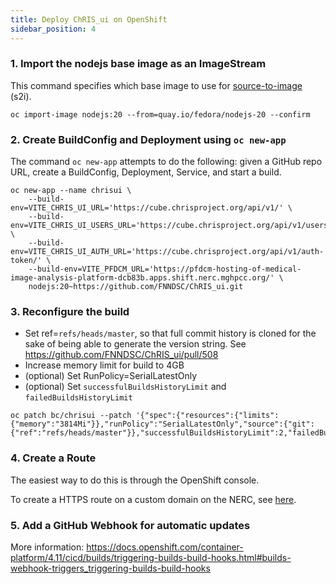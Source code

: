 ```yaml
---
title: Deploy ChRIS_ui on OpenShift
sidebar_position: 4
---
```


### 1. Import the nodejs base image as an ImageStream

This command specifies which base image to use for
[source-to-image](https://github.com/openshift/source-to-image) (s2i).

```shell
oc import-image nodejs:20 --from=quay.io/fedora/nodejs-20 --confirm
```

### 2. Create BuildConfig and Deployment using `oc new-app`

The command `oc new-app` attempts to do the following: given a GitHub repo URL,
create a BuildConfig, Deployment, Service, and start a build.

```shell
oc new-app --name chrisui \
    --build-env=VITE_CHRIS_UI_URL='https://cube.chrisproject.org/api/v1/' \
    --build-env=VITE_CHRIS_UI_USERS_URL='https://cube.chrisproject.org/api/v1/users/' \
    --build-env=VITE_CHRIS_UI_AUTH_URL='https://cube.chrisproject.org/api/v1/auth-token/' \
    --build-env=VITE_PFDCM_URL='https://pfdcm-hosting-of-medical-image-analysis-platform-dcb83b.apps.shift.nerc.mghpcc.org/' \
    nodejs:20~https://github.com/FNNDSC/ChRIS_ui.git
```


### 3. Reconfigure the build

- Set ref=`refs/heads/master`, so that full commit history is cloned for the sake of
  being able to generate the version string. See https://github.com/FNNDSC/ChRIS_ui/pull/508
- Increase memory limit for build to 4GB
- (optional) Set RunPolicy=SerialLatestOnly
- (optional) Set `successfulBuildsHistoryLimit` and `failedBuildsHistoryLimit`

```shell
oc patch bc/chrisui --patch '{"spec":{"resources":{"limits":{"memory":"3814Mi"}},"runPolicy":"SerialLatestOnly","source":{"git":{"ref":"refs/heads/master"}},"successfulBuildsHistoryLimit":2,"failedBuildsHistoryLimit":2}}'
```

### 4. Create a Route

The easiest way to do this is through the OpenShift console.

To create a HTTPS route on a custom domain on the NERC, see [here](/docs/internal/nerc/https).

### 5. Add a GitHub Webhook for automatic updates

More information: https://docs.openshift.com/container-platform/4.11/cicd/builds/triggering-builds-build-hooks.html#builds-webhook-triggers_triggering-builds-build-hooks
